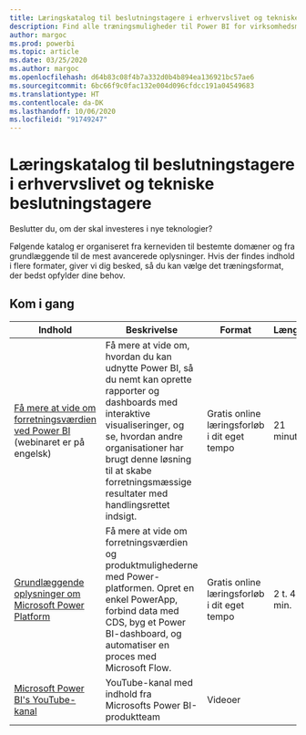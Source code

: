 ```yaml
---
title: Læringskatalog til beslutningstagere i erhvervslivet og tekniske beslutningstagere
description: Find alle træningsmuligheder til Power BI for virksomhedsmæssige og tekniske beslutningstagere – lige fra det mest basale til det mest avancerede.
author: margoc
ms.prod: powerbi
ms.topic: article
ms.date: 03/25/2020
ms.author: margoc
ms.openlocfilehash: d64b83c08f4b7a332d0b4b894ea136921bc57ae6
ms.sourcegitcommit: 6bc66f9c0fac132e004d096cfdcc191a04549683
ms.translationtype: HT
ms.contentlocale: da-DK
ms.lasthandoff: 10/06/2020
ms.locfileid: "91749247"
---
```

# <a name="business-and-technical-decision-makers-learning-catalog"></a>Læringskatalog til beslutningstagere i erhvervslivet og tekniske beslutningstagere

Beslutter du, om der skal investeres i nye teknologier? 

Følgende katalog er organiseret fra kerneviden til bestemte domæner og fra grundlæggende til de mest avancerede oplysninger. Hvis der findes indhold i flere formater, giver vi dig besked, så du kan vælge det træningsformat, der bedst opfylder dine behov. 

## <a name="get-started"></a>Kom i gang<a name="get-started"></a>
| Indhold  | Beskrivelse  | Format  | Længde     |
|---------------------------------------------------------------------------------------------------------------|------------------------------------------------------------------------------------------------------------------------------------------------------------------------------------------------------------------------|---------------------------------------|------------|
| [Få mere at vide om forretningsværdien ved Power BI](/learn/modules/introduction-power-bi/) (webinaret er på engelsk) | Få mere at vide om, hvordan du kan udnytte Power BI, så du nemt kan oprette rapporter og dashboards med interaktive visualiseringer, og se, hvordan andre organisationer har brugt denne løsning til at skabe forretningsmæssige resultater med handlingsrettet indsigt. | Gratis online læringsforløb i dit eget tempo | 21 minutter |
| [Grundlæggende oplysninger om Microsoft Power Platform](/learn/paths/power-plat-fundamentals/)      | Få mere at vide om forretningsværdien og produktmulighederne med Power-platformen. Opret en enkel PowerApp, forbind data med CDS, byg et Power BI-dashboard, og automatiser en proces med Microsoft Flow.                          | Gratis online læringsforløb i dit eget tempo | 2 t. 42 min.  |
| [Microsoft Power BI's YouTube-kanal](https://www.youtube.com/user/mspowerbi/videos)  | YouTube-kanal med indhold fra Microsofts Power BI-produktteam  | Videoer   |            |